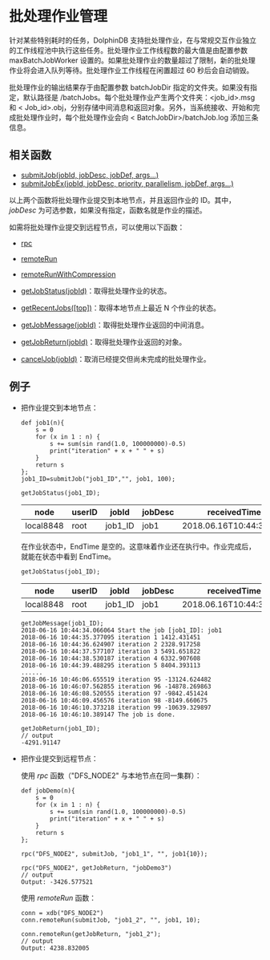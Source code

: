 # 批处理作业管理

针对某些特别耗时的任务，DolphinDB 支持批处理作业，在与常规交互作业独立的工作线程池中执行这些任务。批处理作业工作线程数的最大值是由配置参数
maxBatchJobWorker 设置的。如果批处理作业的数量超过了限制，新的批处理作业将会进入队列等待。批处理作业工作线程在闲置超过 60 秒后会自动销毁。

批处理作业的输出结果存于由配置参数 batchJobDir 指定的文件夹。如果没有指定，默认路径是
<HomeDir>/batchJobs。每个批处理作业产生两个文件夹：<job\_id>.msg 和 <
Job\_id>.obj，分别存储中间消息和返回对象。另外，当系统接收、开始和完成批处理作业时，每个批处理作业会向 <
BatchJobDir>/batchJob.log 添加三条信息。

## 相关函数

* [submitJob(jobId,
  jobDesc, jobDef, args...)](../funcs/s/submitJob.md)
* [submitJobEx(jobId, jobDesc, priority, parallelism, jobDef,
  args...)](../funcs/s/submitJobEx.md)

以上两个函数将批处理作业提交到本地节点，并且返回作业的 ID。其中，*jobDesc*
为可选参数，如果没有指定，函数名就是作业的描述。

如需将批处理作业提交到远程节点，可以使用以下函数：

* [rpc](../funcs/r/rpc.md)
* [remoteRun](../funcs/r/remoteRun.md)
* [remoteRunWithCompression](../funcs/r/remoteRunWithCompression.md)

* [getJobStatus(jobId)](../funcs/g/getJobStatus.md)：取得批处理作业的状态。
* [getRecentJobs([top])](../funcs/g/getRecentJobs.md)：取得本地节点上最近 N 个作业的状态。
* [getJobMessage(jobId)](../funcs/g/getJobMessage.md)：取得批处理作业返回的中间消息。
* [getJobReturn(jobId)](../funcs/g/getJobReturn.md)：取得批处理作业返回的对象。
* [cancelJob(jobId)](../funcs/c/cancelJob.md)：取消已经提交但尚未完成的批处理作业。

## 例子

* 把作业提交到本地节点：

  ```
  def job1(n){
      s = 0
      for (x in 1 : n) {
          s += sum(sin rand(1.0, 100000000)-0.5)
          print("iteration" + x + " " + s)
      }
      return s
  };
  job1_ID=submitJob("job1_ID","", job1, 100);

  getJobStatus(job1_ID);
  ```

  | node | userID | jobId | jobDesc | receivedTime | startTime | endTime | errorMsg |
  | --- | --- | --- | --- | --- | --- | --- | --- |
  | local8848 | root | job1\_ID | job1 | 2018.06.16T10:44:34.066 | 2018.06.16T10:44:34.066 |  |  |

  在作业状态中，EndTime 是空的。这意味着作业还在执行中。作业完成后，就能在状态中看到 EndTime。

  ```
  getJobStatus(job1_ID);
  ```

  | node | userID | jobId | jobDesc | receivedTime | startTime | endTime | errorMsg |
  | --- | --- | --- | --- | --- | --- | --- | --- |
  | local8848 | root | job1\_ID | job1 | 2018.06.16T10:44:34.066 | 2018.06.16T10:44:34.066 | 2018.06.16T10:46:10.389 |  |

  ```
  getJobMessage(job1_ID);
  2018-06-16 10:44:34.066064 Start the job [job1_ID]: job1
  2018-06-16 10:44:35.377095 iteration 1 1412.431451
  2018-06-16 10:44:36.624907 iteration 2 2328.917258
  2018-06-16 10:44:37.577107 iteration 3 5491.651822
  2018-06-16 10:44:38.530187 iteration 4 6332.907608
  2018-06-16 10:44:39.488295 iteration 5 8404.393113
  ......
  2018-06-16 10:46:06.655519 iteration 95 -13124.624482
  2018-06-16 10:46:07.562855 iteration 96 -14878.269863
  2018-06-16 10:46:08.520555 iteration 97 -9842.451424
  2018-06-16 10:46:09.456576 iteration 98 -8149.660675
  2018-06-16 10:46:10.373218 iteration 99 -10639.329897
  2018-06-16 10:46:10.389147 The job is done.

  getJobReturn(job1_ID);
  // output
  -4291.91147
  ```
* 把作业提交到远程节点：

  使用 *rpc* 函数（"DFS\_NODE2" 与本地节点在同一集群）：

  ```
  def jobDemo(n){
      s = 0
      for (x in 1 : n) {
          s += sum(sin rand(1.0, 100000000)-0.5)
          print("iteration" + x + " " + s)
      }
      return s
  };

  rpc("DFS_NODE2", submitJob, "job1_1", "", job1{10});

  rpc("DFS_NODE2", getJobReturn, "jobDemo3")
  // output
  Output: -3426.577521
  ```

  使用 *remoteRun* 函数：

  ```
  conn = xdb("DFS_NODE2")
  conn.remoteRun(submitJob, "job1_2", "", job1, 10);

  conn.remoteRun(getJobReturn, "job1_2");
  // output
  Output: 4238.832005
  ```

